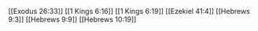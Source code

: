 [[Exodus 26:33]]
[[1 Kings 6:16]]
[[1 Kings 6:19]]
[[Ezekiel 41:4]]
[[Hebrews 9:3]]
[[Hebrews 9:9]]
[[Hebrews 10:19]]
